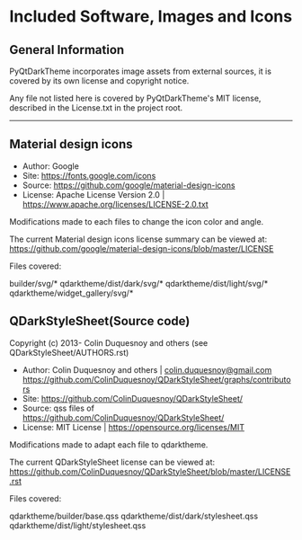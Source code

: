 # Included Software, Images and Icons

## General Information

PyQtDarkTheme incorporates image assets from external sources,
it is covered by its own license and copyright notice. 

Any file not listed here is covered by PyQtDarkTheme's MIT license,
described in the License.txt in the project root.

--------------------------------------------------------------------


## Material design icons

- Author: Google
- Site: https://fonts.google.com/icons
- Source: https://github.com/google/material-design-icons
- License: Apache License Version 2.0 | https://www.apache.org/licenses/LICENSE-2.0.txt

Modifications made to each files to change the icon color and angle.

The current Material design icons license summary can be viewed at:
https://github.com/google/material-design-icons/blob/master/LICENSE


Files covered:

builder/svg/*
qdarktheme/dist/dark/svg/*
qdarktheme/dist/light/svg/*
qdarktheme/widget_gallery/svg/*


## QDarkStyleSheet(Source code)


Copyright (c) 2013- Colin Duquesnoy and others (see QDarkStyleSheet/AUTHORS.rst)


- Author: Colin Duquesnoy and others | colin.duquesnoy@gmail.com
https://github.com/ColinDuquesnoy/QDarkStyleSheet/graphs/contributors
- Site: https://github.com/ColinDuquesnoy/QDarkStyleSheet/
- Source: qss files of https://github.com/ColinDuquesnoy/QDarkStyleSheet/
- License: MIT License | https://opensource.org/licenses/MIT

Modifications made to adapt each file to qdarktheme.

The current QDarkStyleSheet license can be viewed at:
https://github.com/ColinDuquesnoy/QDarkStyleSheet/blob/master/LICENSE.rst


Files covered:

qdarktheme/builder/base.qss
qdarktheme/dist/dark/stylesheet.qss
qdarktheme/dist/light/stylesheet.qss

